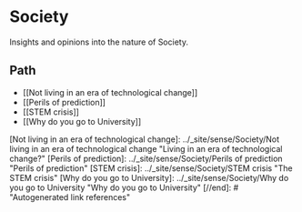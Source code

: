 # Society

Insights and opinions into the nature of Society.

## Path

- [[Not living in an era of technological change]]
- [[Perils of prediction]]
- [[STEM crisis]]
- [[Why do you go to University]]

[//begin]: # "Autogenerated link references for markdown compatibility"
[Not living in an era of technological change]: ../_site/sense/Society/Not living in an era of technological change "Living in an era of technological change?"
[Perils of prediction]: ../_site/sense/Society/Perils of prediction "Perils of prediction"
[STEM crisis]: ../_site/sense/Society/STEM crisis "The STEM crisis"
[Why do you go to University]: ../_site/sense/Society/Why do you go to University "Why do you go to University"
[//end]: # "Autogenerated link references"
